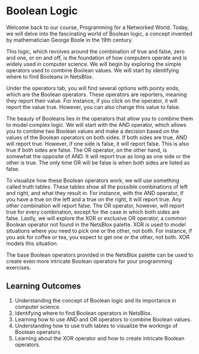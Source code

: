 # Boolean Logic

Welcome back to our course, Programming for a Networked World. Today, we will delve into the fascinating world of Boolean logic, a concept invented by mathematician George Boole in the 19th century. 

This logic, which revolves around the combination of true and false, zero and one, or on and off, is the foundation of how computers operate and is widely used in computer science. We will begin by exploring the simple operators used to combine Boolean values. We will start by identifying where to find Booleans in NetsBlox.

Under the operators tab, you will find several options with pointy ends, which are the Boolean operators. These operators are reporters, meaning they report their value. For instance, if you click on the operator, it will report the value true. However, you can also change this value to false. 

The beauty of Booleans lies in the operators that allow you to combine them to model complex logic. We will start with the AND operator, which allows you to combine two Boolean values and make a decision based on the values of the Boolean operators on both sides. If both sides are true, AND will report true. However, if one side is false, it will report false. This is also true if both sides are false. The OR operator, on the other hand, is somewhat the opposite of AND. It will report true as long as one side or the other is true. The only time OR will be false is when both sides are listed as false. 

To visualize how these Boolean operators work, we will use something called truth tables. These tables show all the possible combinations of left and right, and what they result in. For instance, with the AND operator, if you have a true on the left and a true on the right, it will report true. Any other combination will report false. The OR operator, however, will report true for every combination, except for the case in which both sides are false. Lastly, we will explore the XOR or exclusive OR operator, a common Boolean operator not found in the NetsBlox palette. XOR is used to model situations where you need to pick one or the other, not both. For instance, if you ask for coffee or tea, you expect to get one or the other, not both. XOR models this situation. 

The base Boolean operators provided in the NetsBlox palette can be used to create even more intricate Boolean operators for your programming exercises. 

## Learning Outcomes

1. Understanding the concept of Boolean logic and its importance in computer science.
1. Identifying where to find Boolean operators in NetsBlox.
1. Learning how to use AND and OR operators to combine Boolean values.
1. Understanding how to use truth tables to visualize the workings of Boolean operators.
1. Learning about the XOR operator and how to create intricate Boolean operators.

